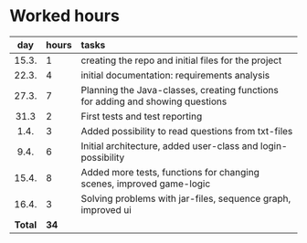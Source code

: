 # Worked hours


| day   | hours | tasks |
| :----:|:------| :-----|
| 15.3. | 1    	| creating the repo and initial files for the project |
| 22.3. | 4     | initial documentation: requirements analysis |
| 27.3.	| 7     | Planning the Java-classes, creating functions for adding and showing questions |
| 31.3  | 2     | First tests and test reporting |
| 1.4.  | 3     | Added possibility to read questions from txt-files |
| 9.4.  | 6     | Initial architecture, added user-class and login-possibility |
| 15.4. | 8     | Added more tests, functions for changing scenes, improved game-logic |
| 16.4. | 3     | Solving problems with jar-files, sequence graph, improved ui |
|<strong>Total</strong>|<strong>34</strong>|| 
